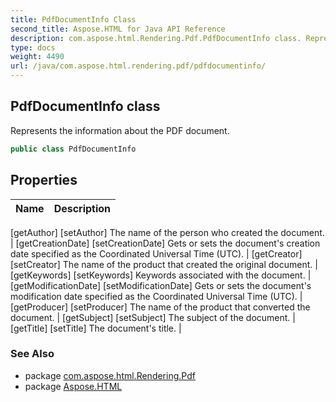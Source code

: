 ```yaml
---
title: PdfDocumentInfo Class
second_title: Aspose.HTML for Java API Reference
description: com.aspose.html.Rendering.Pdf.PdfDocumentInfo class. Represents the information about the PDF document
type: docs
weight: 4490
url: /java/com.aspose.html.rendering.pdf/pdfdocumentinfo/
---
```

## PdfDocumentInfo class

Represents the information about the PDF document.

```java
public class PdfDocumentInfo
```

## Properties

| Name | Description |
| --- | --- |
[getAuthor]
[setAuthor] The name of the person who created the document. |
[getCreationDate]
[setCreationDate] Gets or sets the document's creation date specified as the Coordinated Universal Time (UTC). |
[getCreator]
[setCreator] The name of the product that created the original document. |
[getKeywords]
[setKeywords] Keywords associated with the document. |
[getModificationDate]
[setModificationDate] Gets or sets the document's modification date specified as the Coordinated Universal Time (UTC). |
[getProducer]
[setProducer] The name of the product that converted the document. |
[getSubject]
[setSubject] The subject of the document. |
[getTitle]
[setTitle] The document's title. |

### See Also

* package [com.aspose.html.Rendering.Pdf](../../com.aspose.html.rendering.pdf/)
* package [Aspose.HTML](../../)
